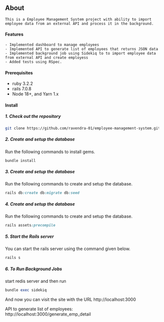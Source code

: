 ## About
    This is a Employee Management System project with ability to import employee data from an external API and process it in the background.

#### Features

    - Implemented dashboard to manage employees 
    - Implemented API to generate list of employees that returns JSON data
    - Implemented background job using Sidekiq to to import employee data from external API and create employess
    - Added tests using RSpec.

#### Prerequisites

- ruby 3.2.2
- rails 7.0.8
- Node 18+, and Yarn 1.x

#### Install

##### 1. Check out the repository

```bash
git clone https://github.com/ravendra-01/employee-management-system.git
```

##### 2. Create and setup the database

Run the following commands to install gems.

```ruby
bundle install
```

##### 3. Create and setup the database

Run the following commands to create and setup the database.

```ruby
rails db:create db:migrate db:seed
```

##### 4. Create and setup the database

Run the following commands to create and setup the database.

```ruby
rails assets:precompile
```

##### 5. Start the Rails server

You can start the rails server using the command given below.

```ruby
rails s
```
##### 6. To Run Background Jobs

start redis server and then run

```ruby
bundle exec sidekiq
```

And now you can visit the site with the URL http://localhost:3000

API to generate list of employees: http://localhost:3000/generate_emp_detail 

